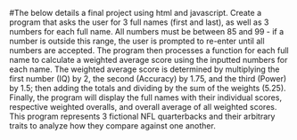 #The below details a final project using html and javascript.
    Create a program that asks the user for 3 full names (first and last), as well as 3 numbers for each full name.
      All numbers must be between 85 and 99 - if a number is outside this range, the user is prompted to re-enter until all numbers are accepted.
    The program then processes a function for each full name to calculate a weighted average score using the inputted numbers for each name.
    The weighted average score is determined by multiplying the first number (IQ) by 2, the second (Accuracy) by 1.75, and the third (Power) by 1.5;
      then adding the totals and dividing by the sum of the weights (5.25).
      Finally, the program will display the full names with their individual scores, respective weighted overalls, and overall average of all weighted scores.
    This program represents 3 fictional NFL quarterbacks and their arbitrary traits to analyze how they compare against one another.
